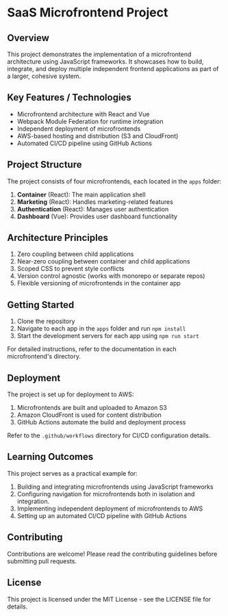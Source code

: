 # SaaS Microfrontend Project

## Overview

This project demonstrates the implementation of a microfrontend architecture using JavaScript frameworks. It showcases how to build, integrate, and deploy multiple independent frontend applications as part of a larger, cohesive system.

## Key Features / Technologies

- Microfrontend architecture with React and Vue
- Webpack Module Federation for runtime integration
- Independent deployment of microfrontends
- AWS-based hosting and distribution (S3 and CloudFront)
- Automated CI/CD pipeline using GitHub Actions

## Project Structure

The project consists of four microfrontends, each located in the `apps` folder:

1. **Container** (React): The main application shell
2. **Marketing** (React): Handles marketing-related features
3. **Authentication** (React): Manages user authentication
4. **Dashboard** (Vue): Provides user dashboard functionality

## Architecture Principles

1. Zero coupling between child applications
2. Near-zero coupling between container and child applications
3. Scoped CSS to prevent style conflicts
4. Version control agnostic (works with monorepo or separate repos)
5. Flexible versioning of microfrontends in the container app

## Getting Started

1. Clone the repository
2. Navigate to each app in the `apps` folder and run `npm install`
3. Start the development servers for each app using `npm run start`

For detailed instructions, refer to the documentation in each microfrontend's directory.

## Deployment

The project is set up for deployment to AWS:

1. Microfrontends are built and uploaded to Amazon S3
2. Amazon CloudFront is used for content distribution
3. GitHub Actions automate the build and deployment process

Refer to the `.github/workflows` directory for CI/CD configuration details.

## Learning Outcomes

This project serves as a practical example for:

1. Building and integrating microfrontends using JavaScript frameworks
2. Configuring navigation for microfrontends both in isolation and integration.
3. Implementing independent deployment of microfrontends to AWS
4. Setting up an automated CI/CD pipeline with GitHub Actions

## Contributing

Contributions are welcome! Please read the contributing guidelines before submitting pull requests.

## License

This project is licensed under the MIT License - see the LICENSE file for details.
